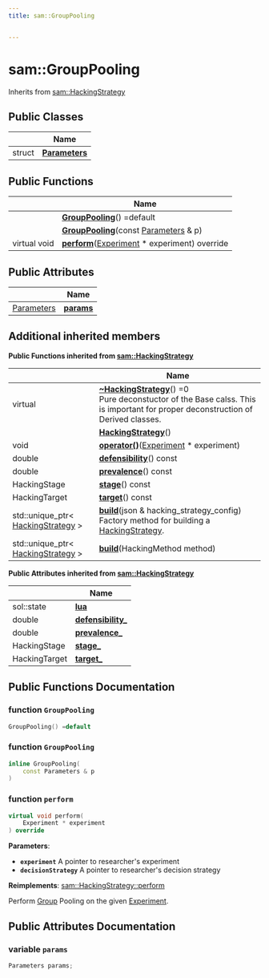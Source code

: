```yaml
---
title: sam::GroupPooling


---
```


# sam::GroupPooling








Inherits from [sam::HackingStrategy](/doxygen/Classes/classsam_1_1_hacking_strategy/)



## Public Classes

|                | Name           |
| -------------- | -------------- |
| struct | **[Parameters](/doxygen/Classes/structsam_1_1_group_pooling_1_1_parameters/)**  |








## Public Functions

|                | Name           |
| -------------- | -------------- |
|  | **[GroupPooling](/doxygen/Classes/classsam_1_1_group_pooling/#function-grouppooling)**() =default  |
|  | **[GroupPooling](/doxygen/Classes/classsam_1_1_group_pooling/#function-grouppooling)**(const [Parameters](/doxygen/Classes/structsam_1_1_group_pooling_1_1_parameters/) & p)  |
| virtual void | **[perform](/doxygen/Classes/classsam_1_1_group_pooling/#function-perform)**([Experiment](/doxygen/Classes/classsam_1_1_experiment/) * experiment) override  |


## Public Attributes

|                | Name           |
| -------------- | -------------- |
| [Parameters](/doxygen/Classes/structsam_1_1_group_pooling_1_1_parameters/) | **[params](/doxygen/Classes/classsam_1_1_group_pooling/#variable-params)**  |




## Additional inherited members










**Public Functions inherited from [sam::HackingStrategy](/doxygen/Classes/classsam_1_1_hacking_strategy/)**

|                | Name           |
| -------------- | -------------- |
| virtual  | **[~HackingStrategy](/doxygen/Classes/classsam_1_1_hacking_strategy/#function-~hackingstrategy)**() =0 <br>Pure deconstuctor of the Base calss. This is important for proper deconstruction of Derived classes.  |
|  | **[HackingStrategy](/doxygen/Classes/classsam_1_1_hacking_strategy/#function-hackingstrategy)**()  |
| void | **[operator()](/doxygen/Classes/classsam_1_1_hacking_strategy/#function-operator())**([Experiment](/doxygen/Classes/classsam_1_1_experiment/) * experiment)  |
| double | **[defensibility](/doxygen/Classes/classsam_1_1_hacking_strategy/#function-defensibility)**() const  |
| double | **[prevalence](/doxygen/Classes/classsam_1_1_hacking_strategy/#function-prevalence)**() const  |
| HackingStage | **[stage](/doxygen/Classes/classsam_1_1_hacking_strategy/#function-stage)**() const  |
| HackingTarget | **[target](/doxygen/Classes/classsam_1_1_hacking_strategy/#function-target)**() const  |
| std::unique_ptr< [HackingStrategy](/doxygen/Classes/classsam_1_1_hacking_strategy/) > | **[build](/doxygen/Classes/classsam_1_1_hacking_strategy/#function-build)**(json & hacking_strategy_config) <br>Factory method for building a [HackingStrategy](/doxygen/Classes/classsam_1_1_hacking_strategy/).  |
| std::unique_ptr< [HackingStrategy](/doxygen/Classes/classsam_1_1_hacking_strategy/) > | **[build](/doxygen/Classes/classsam_1_1_hacking_strategy/#function-build)**(HackingMethod method)  |


**Public Attributes inherited from [sam::HackingStrategy](/doxygen/Classes/classsam_1_1_hacking_strategy/)**

|                | Name           |
| -------------- | -------------- |
| sol::state | **[lua](/doxygen/Classes/classsam_1_1_hacking_strategy/#variable-lua)**  |
| double | **[defensibility_](/doxygen/Classes/classsam_1_1_hacking_strategy/#variable-defensibility_)**  |
| double | **[prevalence_](/doxygen/Classes/classsam_1_1_hacking_strategy/#variable-prevalence_)**  |
| HackingStage | **[stage_](/doxygen/Classes/classsam_1_1_hacking_strategy/#variable-stage_)**  |
| HackingTarget | **[target_](/doxygen/Classes/classsam_1_1_hacking_strategy/#variable-target_)**  |













## Public Functions Documentation

### function `GroupPooling`

```cpp
GroupPooling() =default
```





























### function `GroupPooling`

```cpp
inline GroupPooling(
    const Parameters & p
)
```





























### function `perform`

```cpp
virtual void perform(
    Experiment * experiment
) override
```


**Parameters**: 

  * **`experiment`** A pointer to researcher's experiment 
  * **`decisionStrategy`** A pointer to researcher's decision strategy 

























**Reimplements**: [sam::HackingStrategy::perform](/doxygen/Classes/classsam_1_1_hacking_strategy/#function-perform)


Perform [Group](/doxygen/Classes/classsam_1_1_group/) Pooling on the given [Experiment](/doxygen/Classes/classsam_1_1_experiment/).




## Public Attributes Documentation

### variable `params`

```cpp
Parameters params;
```

































